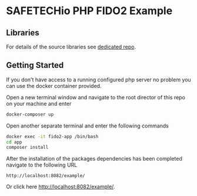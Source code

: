 # SAFETECHio PHP FIDO2 Example

## Libraries

For details of the source libraries see [dedicated repo](https://github.com/SAFETECHio/FIDO2_SERVER_Libraries).

## Getting Started

If you don't have access to a running configured php server no problem you can use the docker container provided.

Open a new terminal window and navigate to the root director of this repo on your machine and enter

```bash
docker-composer up
```

Open another separate terminal and enter the following commands

```bash
docker exec -it fido2-app /bin/bash
cd app
composer install
```

After the installation of the packages dependencies has been completed navigate to the following URL

```text
http://localhost:8082/example/
```

Or click here [http://localhost:8082/example/](http://localhost:8082/example/).